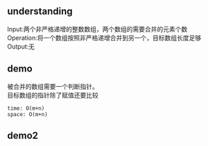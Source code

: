 ## understanding

Input:两个非严格递增的整数数组，两个数组的需要合并的元素个数<br>
Operation:将一个数组按照非严格递增合并到另一个，目标数组长度足够<br>
Output:无

## demo

被合并的数组需要一个判断指针。<br>
目标数组的指针除了赋值还要比较

```
time: O(m+n)
space: O(m+n)
```

## demo2

